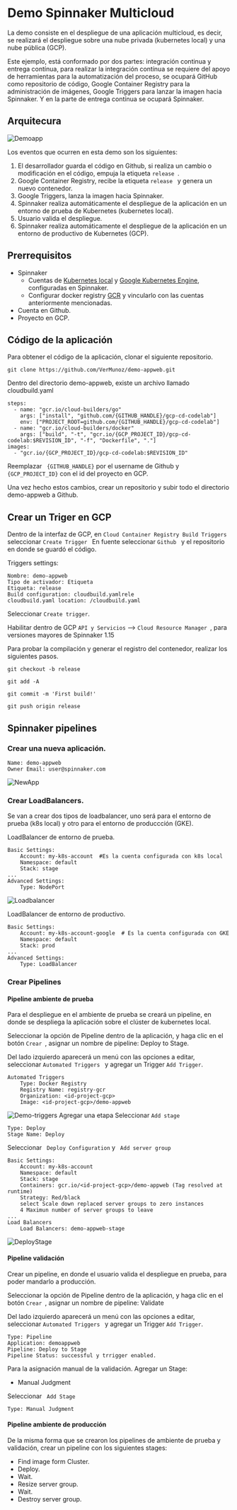 # Demo Spinnaker Multicloud

La demo consiste en el despliegue de una aplicación multicloud, es decir, se realizará el despliegue sobre una nube privada (kubernetes local) y una nube pública (GCP). 

Este ejemplo, está conformado por dos partes: integración continua y entrega contínua, para realizar la integración contínua se requiere del apoyo de herramientas para la automatización del proceso, se ocupará GitHub como repositorio de código, Google Container Registry para la administración de imágenes, Google Triggers para lanzar la imagen hacia Spinnaker. Y en la parte de entrega contínua se ocupará Spinnaker.  


## Arquitecura

![Demoapp](https://raw.githubusercontent.com/VerMunoz/OpenCloud/master/images/demo-appweb.png)

Los eventos que ocurren en esta demo son los siguientes: 
1. El desarrollador guarda el código en Github, si realiza un cambio o modificación en el código, empuja la etiqueta ``release ``. 
2. Google Container Registry, recibe la etiqueta ``release `` y genera un nuevo contenedor. 
3. Google Triggers, lanza la imagen hacia Spinnaker. 
4. Spinnaker realiza automáticamente el despliegue de la aplicación en un entorno de prueba de Kubernetes (kubernetes local).
5. Usuario valida el despliegue. 
6. Spinnaker realiza automáticamente el despliegue de la aplicación en un entorno de productivo de Kubernetes (GCP).

## Prerrequisitos
 - Spinnaker
    - Cuentas de [Kubernetes local](https://github.com/VerMunoz/OpenCloud/blob/master/docs/spinnaker.md#id2-1y) y [Google Kubernetes Engine](https://github.com/VerMunoz/OpenCloud/blob/master/docs/spinnaker.md#gke), configuradas en Spinnaker.
    - Configurar docker registry [GCR](https://github.com/VerMunoz/OpenCloud/blob/master/docs/spinnaker.md#gcr) y vincularlo con las cuentas anteriormente mencionadas. 
- Cuenta en Github.
- Proyecto en GCP. 
## Código de la aplicación 
Para obtener el código de la aplicación, clonar el siguiente repositorio.
```
git clone https://github.com/VerMunoz/demo-appweb.git
```
Dentro del directorio demo-appweb, existe un archivo llamado cloudbuild.yaml
```
steps:
  - name: "gcr.io/cloud-builders/go"
    args: ["install", "github.com/{GITHUB_HANDLE}/gcp-cd-codelab"]
    env: ["PROJECT_ROOT=github.com/{GITHUB_HANDLE}/gcp-cd-codelab"]
  - name: "gcr.io/cloud-builders/docker"
    args: ["build", "-t", "gcr.io/{GCP_PROJECT_ID}/gcp-cd-codelab:$REVISION_ID", "-f", "Dockerfile", "."]
images:
  - "gcr.io/{GCP_PROJECT_ID}/gcp-cd-codelab:$REVISION_ID"
```
Reemplazar `` {GITHUB_HANDLE}`` por el username de Github y ``{GCP_PROJECT_ID}`` con el id del proyecto en GCP. 

Una vez hecho estos cambios, crear un repositorio y subir todo el directorio demo-appweb a Github.

## Crear un Triger en GCP 

Dentro de la interfaz de GCP, en ``Cloud Container Registry Build Triggers `` seleccionar  ``Create Trigger ``
En fuente seleccionar ``Github `` y el repositorio en donde se guardó el código. 

Triggers settings: 
```
Nombre: demo-appweb
Tipo de activador: Etiqueta
Etiqueta: release 
Build configuration: cloudbuild.yamlrele
cloudbuild.yaml location: /cloudbuild.yaml
```
Seleccionar `` Create trigger ``.

Habilitar dentro de GCP `` API y Servicios `` -->  ``Cloud Resource Manager ``, para versiones mayores de Spinnaker 1.15 

Para probar la compilación y generar el registro del contenedor, realizar los siguientes pasos. 

```
git checkout -b release

git add -A 

git commit -m 'First build!'

git push origin release
```
## Spinnaker pipelines

### Crear una nueva aplicación. 
```
Name: demo-appweb
Owner Email: user@spinnaker.com
```
![NewApp](https://raw.githubusercontent.com/VerMunoz/OpenCloud/master/images/demo-createapp.png)

### Crear LoadBalancers. 
Se van a crear dos tipos de loadbalancer, uno será para el entorno de prueba (k8s local)  y otro para el entorno de produccción (GKE). 

LoadBalancer de entorno de prueba.
```
Basic Settings:
    Account: my-k8s-account  #Es la cuenta configurada con k8s local
    Namespace: default
    Stack: stage 
...
Advanced Settings: 
    Type: NodePort
```
![Loadbalancer](https://raw.githubusercontent.com/VerMunoz/OpenCloud/master/images/demo-createlb.png)

LoadBalancer de entorno de productivo. 
```
Basic Settings:
    Account: my-k8s-account-google  # Es la cuenta configurada con GKE
    Namespace: default
    Stack: prod
...
Advanced Settings: 
    Type: LoadBalancer
```
### Crear Pipelines
#### Pipeline ambiente de prueba 
Para el despliegue en el ambiente de prueba se creará un pipeline, en donde se despliega la aplicación sobre el clúster de kubernetes local.

Seleccionar la opción de Pipeline dentro de la aplicación, y haga clic en el botón ``Crear ``, asignar un nombre de pipeline: Deploy to Stage. 

Del lado izquierdo aparecerá un menú con las opciones a editar, seleccionar ``Automated Triggers `` y agregar un Trigger ``Add Trigger``. 
```
Automated Triggers
    Type: Docker Registry 
    Registry Name: registry-gcr 
    Organization: <id-project-gcp>
    Image: <id-project-gcp>/demo-appweb
```
![Demo-triggers](https://raw.githubusercontent.com/VerMunoz/OpenCloud/master/images/demo-triggers.png)
Agregar una etapa
Seleccionar `` Add stage `` 
```
Type: Deploy 
Stage Name: Deploy 
```
Seleccionar `` Deploy Configuration`` y `` Add server group`` 
```
Basic Settings:
    Account: my-k8s-account 
    Namespace: default
    Stack: stage
    Containers: gcr.io/<id-project-gcp>/demo-appweb (Tag resolved at runtime)
    Strategy: Red/black
    select Scale down replaced server groups to zero instances
    4 Maximun number of server groups to leave
...
Load Balancers
    Load Balancers: demo-appweb-stage
```
![DeployStage](https://raw.githubusercontent.com/VerMunoz/OpenCloud/master/images/demo-deploystage.png)

#### Pipeline validación 
Crear un pipeline, en donde el usuario valida el despliegue en prueba, para poder mandarlo a producción. 

Seleccionar la opción de Pipeline dentro de la aplicación, y haga clic en el botón ``Crear ``, asignar un nombre de pipeline: Validate 

Del lado izquierdo aparecerá un menú con las opciones a editar, seleccionar ``Automated Triggers `` y agregar un Trigger ``Add Trigger``. 
```
Type: Pipeline
Application: demoappweb
Pipeline: Deploy to Stage
Pipeline Status: successful y trrigger enabled. 
```

Para la asignación manual de la validación. Agregar un Stage: 
- Manual Judgment

Seleccionar `` Add Stage``
```
Type: Manual Judgment 
```

#### Pipeline ambiente de producción 

De la misma forma que se crearon los pipelines de ambiente de prueba y validación, crear un pipeline con los siguientes stages: 
- Find image form Cluster.
- Deploy.
- Wait.
- Resize server group.
- Wait.
- Destroy server group.